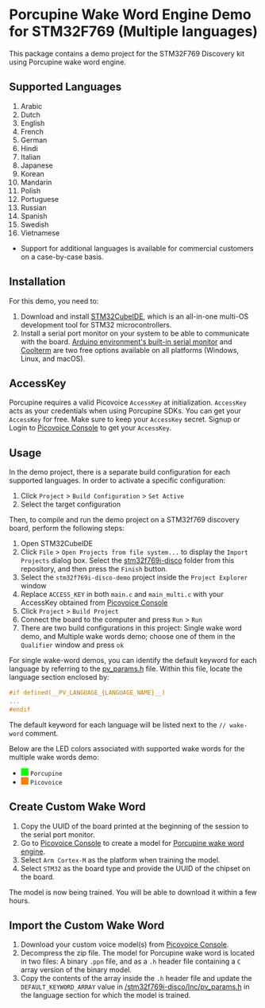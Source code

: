 # Porcupine Wake Word Engine Demo for STM32F769 (Multiple languages)

This package contains a demo project for the STM32F769 Discovery kit using Porcupine wake word engine.

## Supported Languages

1. Arabic
2. Dutch
3. English
4. French
5. German
6. Hindi
7. Italian
8. Japanese
9. Korean
10. Mandarin
11. Polish
12. Portuguese
13. Russian
14. Spanish
15. Swedish
16. Vietnamese

- Support for additional languages is available for commercial customers on a case-by-case basis.

## Installation

For this demo, you need to:
<!-- markdown-link-check-disable -->
1. Download and install [STM32CubeIDE](https://www.st.com/en/development-tools/stm32cubeide.html), which is an
   all-in-one multi-OS development tool for STM32 microcontrollers. <!-- markdown-link-check-enable -->
2. Install a serial port monitor on your system to be able to communicate with the
   board. [Arduino environment's built-in serial monitor](https://www.arduino.cc/en/software)
   and [Coolterm](https://freeware.the-meiers.org/) are two free options available on all platforms (Windows, Linux, and
   macOS).

## AccessKey

Porcupine requires a valid Picovoice `AccessKey` at initialization. `AccessKey` acts as your credentials when using
Porcupine SDKs.
You can get your `AccessKey` for free. Make sure to keep your `AccessKey` secret.
Signup or Login to [Picovoice Console](https://console.picovoice.ai/) to get your `AccessKey`.

## Usage

In the demo project, there is a separate build configuration for each supported languages. In order to activate a
specific configuration:

1. Click `Project` > `Build Configuration` > `Set Active`
2. Select the target configuration

Then, to compile and run the demo project on a STM32f769 discovery board, perform the following steps:

1. Open STM32CubeIDE
2. Click `File` > `Open Projects from file system...` to display the `Import Projects` dialog box. Select
   the [stm32f769i-disco](./stm32f769i-disco) folder from this repository, and then press the `Finish` button.
3. Select the `stm32f769i-disco-demo` project inside the `Project Explorer` window
4. Replace `ACCESS_KEY` in both `main.c` and `main_multi.c` with your AccessKey obtained
   from [Picovoice Console](https://console.picovoice.ai/)
5. Click `Project` > `Build Project`
6. Connect the board to the computer and press `Run` > `Run`
7. There are two build configurations in this project: Single wake word demo, and Multiple wake words demo; choose one
   of them in the `Qualifier` window and press `ok`

For single wake-word demos, you can identify the default keyword for each language by referring to the [pv_params.h](./stm32f769i-disco/Inc/pv_params.h) file. Within this file, locate the language section enclosed by:

```c
#if defined(__PV_LANGUAGE_{LANGUAGE_NAME}__)
...
#endif
```

The default keyword for each language will be listed next to the `// wake-word` comment.

Below are the LED colors associated with supported wake words for the multiple wake words demo:
<!-- markdown-link-check-disable -->

- ![#00ff00](../../../resources/.images/00ff00.png) `Porcupine`
- ![#ff8000](../../../resources/.images/ff8000.png) `Picovoice`

<!-- markdown-link-check-enable -->

## Create Custom Wake Word

1. Copy the UUID of the board printed at the beginning of the session to the serial port monitor.
2. Go to [Picovoice Console](https://console.picovoice.ai/) to create a model
   for [Porcupine wake word engine](https://picovoice.ai/docs/quick-start/console-porcupine/).
3. Select `Arm Cortex-M` as the platform when training the model.
4. Select `STM32` as the board type and provide the UUID of the chipset on the board.

The model is now being trained. You will be able to download it within a few hours.

## Import the Custom Wake Word

1. Download your custom voice model(s) from [Picovoice Console](https://console.picovoice.ai/).
2. Decompress the zip file. The model for Porcupine wake word is located in two files: A binary `.ppn` file, and as
   a `.h` header file containing a `C` array version of the binary model.
3. Copy the contents of the array inside the `.h` header file and update the `DEFAULT_KEYWORD_ARRAY` value
   in [/stm32f769i-disco/Inc/pv_params.h](./stm32f769i-disco/Inc/pv_params.h) in the language section for which the
   model is trained.

